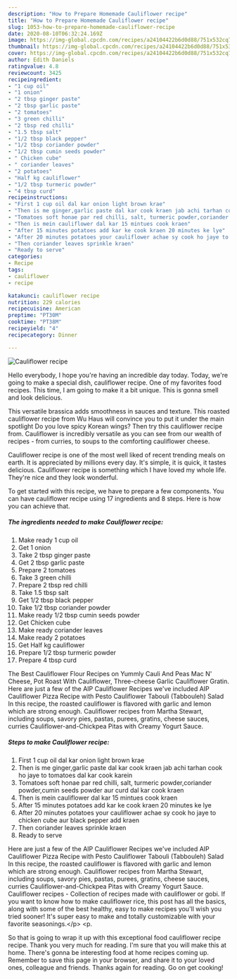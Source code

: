 ```yaml
---
description: "How to Prepare Homemade Cauliflower recipe"
title: "How to Prepare Homemade Cauliflower recipe"
slug: 1053-how-to-prepare-homemade-cauliflower-recipe
date: 2020-08-10T06:32:24.169Z
image: https://img-global.cpcdn.com/recipes/a24104422b6d0d88/751x532cq70/cauliflower-recipe-recipe-main-photo.jpg
thumbnail: https://img-global.cpcdn.com/recipes/a24104422b6d0d88/751x532cq70/cauliflower-recipe-recipe-main-photo.jpg
cover: https://img-global.cpcdn.com/recipes/a24104422b6d0d88/751x532cq70/cauliflower-recipe-recipe-main-photo.jpg
author: Edith Daniels
ratingvalue: 4.8
reviewcount: 3425
recipeingredient:
- "1 cup oil"
- "1 onion"
- "2 tbsp ginger paste"
- "2 tbsp garlic paste"
- "2 tomatoes"
- "3 green chilli"
- "2 tbsp red chilli"
- "1.5 tbsp salt"
- "1/2 tbsp black pepper"
- "1/2 tbsp coriander powder"
- "1/2 tbsp cumin seeds powder"
- " Chicken cube"
- " coriander leaves"
- "2 potatoes"
- "Half kg cauliflower"
- "1/2 tbsp turmeric powder"
- "4 tbsp curd"
recipeinstructions:
- "First 1 cup oil dal kar onion light brown krae"
- "Then is me ginger,garlic paste dal kar cook kraen jab achi tarhan cook ho jaye to tomatoes dal kar cook karein"
- "Tomatoes soft honae par red chilli, salt, turmeric powder,coriander powder,cumin seeds powder aur curd dal kar cook kraen"
- "Then is mein cauliflower dal kar 15 mintues cook kraen"
- "After 15 minutes potatoes add kar ke cook kraen 20 minutes ke lye"
- "After 20 minutes potatoes your cauliflower achae sy cook ho jaye to chicken cube aur black pepper add kraen"
- "Then coriander leaves sprinkle kraen"
- "Ready to serve"
categories:
- Recipe
tags:
- cauliflower
- recipe

katakunci: cauliflower recipe 
nutrition: 229 calories
recipecuisine: American
preptime: "PT30M"
cooktime: "PT38M"
recipeyield: "4"
recipecategory: Dinner

---
```



![Cauliflower recipe](https://img-global.cpcdn.com/recipes/a24104422b6d0d88/751x532cq70/cauliflower-recipe-recipe-main-photo.jpg)

Hello everybody, I hope you're having an incredible day today. Today, we're going to make a special dish, cauliflower recipe. One of my favorites food recipes. This time, I am going to make it a bit unique. This is gonna smell and look delicious.

This versatile brassica adds smoothness in sauces and texture. This roasted cauliflower recipe from Wu Haus will convince you to put it under the main spotlight Do you love spicy Korean wings? Then try this cauliflower recipe from. Cauliflower is incredibly versatile as you can see from our wealth of recipes - from curries, to soups to the comforting cauliflower cheese.

Cauliflower recipe is one of the most well liked of recent trending meals on earth. It is appreciated by millions every day. It's simple, it is quick, it tastes delicious. Cauliflower recipe is something which I have loved my whole life. They're nice and they look wonderful.


To get started with this recipe, we have to prepare a few components. You can have cauliflower recipe using 17 ingredients and 8 steps. Here is how you can achieve that.

<!--inarticleads1-->

##### The ingredients needed to make Cauliflower recipe:

1. Make ready 1 cup oil
1. Get 1 onion
1. Take 2 tbsp ginger paste
1. Get 2 tbsp garlic paste
1. Prepare 2 tomatoes
1. Take 3 green chilli
1. Prepare 2 tbsp red chilli
1. Take 1.5 tbsp salt
1. Get 1/2 tbsp black pepper
1. Take 1/2 tbsp coriander powder
1. Make ready 1/2 tbsp cumin seeds powder
1. Get  Chicken cube
1. Make ready  coriander leaves
1. Make ready 2 potatoes
1. Get Half kg cauliflower
1. Prepare 1/2 tbsp turmeric powder
1. Prepare 4 tbsp curd


The Best Cauliflower Flour Recipes on Yummly Cauli And Peas Mac N&#39; Cheese, Pot Roast With Cauliflower, Three-cheese Garlic Cauliflower Gratin. Here are just a few of the AIP Cauliflower Recipes we&#39;ve included AIP Cauliflower Pizza Recipe with Pesto Cauliflower Tabouli (Tabbouleh) Salad In this recipe, the roasted cauliflower is flavored with garlic and lemon which are strong enough. Cauliflower recipes from Martha Stewart, including soups, savory pies, pastas, purees, gratins, cheese sauces, curries Cauliflower-and-Chickpea Pitas with Creamy Yogurt Sauce. 

<!--inarticleads2-->

##### Steps to make Cauliflower recipe:

1. First 1 cup oil dal kar onion light brown krae
1. Then is me ginger,garlic paste dal kar cook kraen jab achi tarhan cook ho jaye to tomatoes dal kar cook karein
1. Tomatoes soft honae par red chilli, salt, turmeric powder,coriander powder,cumin seeds powder aur curd dal kar cook kraen
1. Then is mein cauliflower dal kar 15 mintues cook kraen
1. After 15 minutes potatoes add kar ke cook kraen 20 minutes ke lye
1. After 20 minutes potatoes your cauliflower achae sy cook ho jaye to chicken cube aur black pepper add kraen
1. Then coriander leaves sprinkle kraen
1. Ready to serve


Here are just a few of the AIP Cauliflower Recipes we&#39;ve included AIP Cauliflower Pizza Recipe with Pesto Cauliflower Tabouli (Tabbouleh) Salad In this recipe, the roasted cauliflower is flavored with garlic and lemon which are strong enough. Cauliflower recipes from Martha Stewart, including soups, savory pies, pastas, purees, gratins, cheese sauces, curries Cauliflower-and-Chickpea Pitas with Creamy Yogurt Sauce. Cauliflower recipes - Collection of recipes made with cauliflower or gobi. If you want to know how to make cauliflower rice, this post has all the basics, along with some of the best healthy, easy to make recipes you&#39;ll wish you tried sooner! It&#39;s super easy to make and totally customizable with your favorite seasonings.&lt;/p&gt; &lt;p. 

So that is going to wrap it up with this exceptional food cauliflower recipe recipe. Thank you very much for reading. I'm sure that you will make this at home. There's gonna be interesting food at home recipes coming up. Remember to save this page in your browser, and share it to your loved ones, colleague and friends. Thanks again for reading. Go on get cooking!
